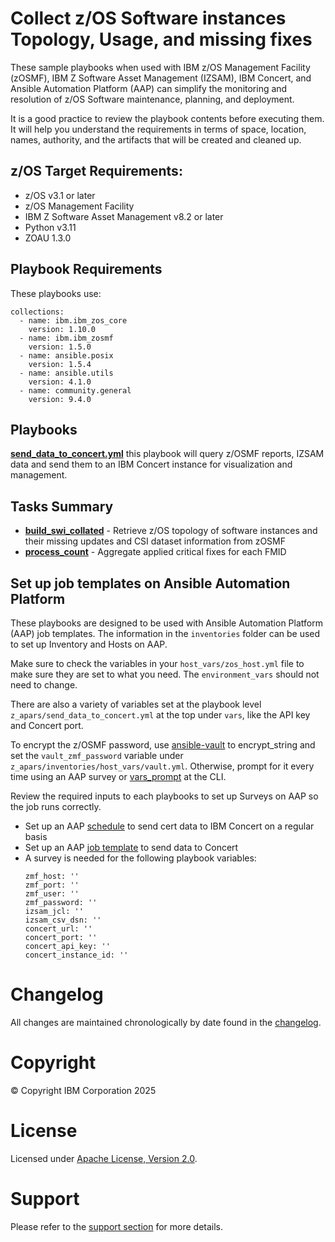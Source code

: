 # Collect z/OS Software instances Topology, Usage, and missing fixes 

These sample playbooks when used with IBM z/OS Management Facility (zOSMF), IBM Z Software Asset Management (IZSAM), IBM Concert, and Ansible Automation Platform (AAP) can simplify the monitoring and resolution of z/OS Software maintenance, planning, and deployment.

It is a good practice to review the playbook contents before executing them.
It will help you understand the requirements in terms of space, location, names,
authority, and the artifacts that will be created and cleaned up.

## z/OS Target Requirements:
- z/OS v3.1 or later
- z/OS Management Facility
- IBM Z Software Asset Management v8.2 or later
- Python v3.11
- ZOAU 1.3.0

## Playbook Requirements
These playbooks use:

    collections:
      - name: ibm.ibm_zos_core
        version: 1.10.0
      - name: ibm.ibm_zosmf
        version: 1.5.0
      - name: ansible.posix
        version: 1.5.4
      - name: ansible.utils
        version: 4.1.0
      - name: community.general
        version: 9.4.0

## Playbooks
[**send_data_to_concert.yml**](send_data_to_concert.yml) this playbook will query z/OSMF reports, IZSAM data and send them to an IBM Concert instance for visualization and management.

## Tasks Summary
- [**build_swi_collated**](build_swi_collated.yml) - Retrieve z/OS topology of software instances and their missing updates and CSI dataset information from zOSMF
- [**process_count**](process_count.yml) - Aggregate applied critical fixes for each FMID

## Set up job templates on Ansible Automation Platform
These playbooks are designed to be used with Ansible Automation Platform (AAP) job templates. The information in the `inventories` folder can be used to set up Inventory and Hosts on AAP. 

Make sure to check the variables in your `host_vars/zos_host.yml` file to make sure they are set to what you need. The `environment_vars` should not need to change.

There are also a variety of variables set at the playbook level `z_apars/send_data_to_concert.yml` at the top under `vars`, like the API key and Concert port.

To encrypt the z/OSMF password, use [ansible-vault](https://docs.ansible.com/ansible/2.8/user_guide/vault.html#ansible-vault) to encrypt_string and set the `vault_zmf_password` variable under `z_apars/inventories/host_vars/vault.yml`. Otherwise, prompt for it every time using an AAP survey or [vars_prompt](https://docs.ansible.com/ansible/latest/playbook_guide/playbooks_prompts.html) at the CLI.

Review the required inputs to each playbooks to set up Surveys on AAP so the job runs correctly.

- Set up an AAP [schedule](https://docs.ansible.com/automation-controller/latest/html/userguide/scheduling.html) to send cert data to IBM Concert on a regular basis
- Set up an AAP [job template](https://docs.ansible.com/automation-controller/latest/html/userguide/job_templates.html#create-a-job-template) to send data to Concert
- A survey is needed for the following playbook variables:
  ```
  zmf_host: ''
  zmf_port: ''
  zmf_user: ''
  zmf_password: ''
  izsam_jcl: ''
  izsam_csv_dsn: ''
  concert_url: ''
  concert_port: ''
  concert_api_key: ''
  concert_instance_id: ''
  ```

# Changelog
All changes are maintained chronologically by date found in the
[changelog](changelog.yml).

# Copyright
© Copyright IBM Corporation 2025

# License
Licensed under [Apache License,
Version 2.0](https://opensource.org/licenses/Apache-2.0).

# Support
Please refer to the [support section](../../../README.md#support) for more
details.